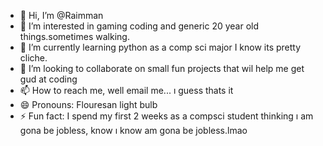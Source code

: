 - 👋 Hi, I’m @Raimman
- 👀 I’m interested in gaming coding and generic 20 year old things.sometimes walking.
- 🌱 I’m currently learning python as a comp sci major I know its pretty cliche.
- 💞️ I’m looking to collaborate on small fun projects that wil help me get gud at coding
- 📫 How to reach me, well email me... ı guess thats it
- 😄 Pronouns: Flouresan light bulb
- ⚡ Fun fact: I spend my first 2 weeks as a compsci student thinking ı am gona be jobless, know ı know am gona be jobless.lmao

<!---
Raimman/Raimman is a ✨ special ✨ repository because its `README.md` (this file) appears on your GitHub profile.
You can click the Preview link to take a look at your changes.
--->
